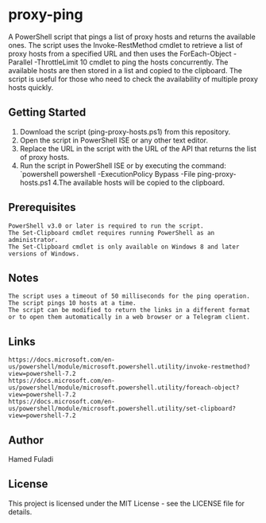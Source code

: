 # proxy-ping

A PowerShell script that pings a list of proxy hosts and returns the available ones. The script uses the Invoke-RestMethod cmdlet to retrieve a list of proxy hosts from a specified URL and then uses the ForEach-Object -Parallel -ThrottleLimit 10 cmdlet to ping the hosts concurrently. The available hosts are then stored in a list and copied to the clipboard. The script is useful for those who need to check the availability of multiple proxy hosts quickly.

## Getting Started

1. Download the script (ping-proxy-hosts.ps1) from this repository.
2. Open the script in PowerShell ISE or any other text editor.
3. Replace the URL in the script with the URL of the API that returns the list of proxy hosts.
4. Run the script in PowerShell ISE or by executing the command: 
`powershell
powershell -ExecutionPolicy Bypass -File ping-proxy-hosts.ps1
4.The available hosts will be copied to the clipboard.

## Prerequisites

    PowerShell v3.0 or later is required to run the script.
    The Set-Clipboard cmdlet requires running PowerShell as an administrator.
    The Set-Clipboard cmdlet is only available on Windows 8 and later versions of Windows.

## Notes

    The script uses a timeout of 50 milliseconds for the ping operation.
    The script pings 10 hosts at a time.
    The script can be modified to return the links in a different format or to open them automatically in a web browser or a Telegram client.

## Links

    https://docs.microsoft.com/en-us/powershell/module/microsoft.powershell.utility/invoke-restmethod?view=powershell-7.2
    https://docs.microsoft.com/en-us/powershell/module/microsoft.powershell.utility/foreach-object?view=powershell-7.2
    https://docs.microsoft.com/en-us/powershell/module/microsoft.powershell.utility/set-clipboard?view=powershell-7.2

## Author

Hamed Fuladi

## License
This project is licensed under the MIT License - see the LICENSE file for details.
